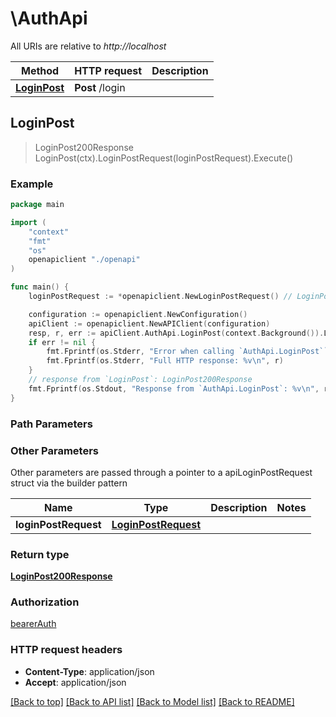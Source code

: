 # \AuthApi

All URIs are relative to *http://localhost*

Method | HTTP request | Description
------------- | ------------- | -------------
[**LoginPost**](AuthApi.md#LoginPost) | **Post** /login | 



## LoginPost

> LoginPost200Response LoginPost(ctx).LoginPostRequest(loginPostRequest).Execute()



### Example

```go
package main

import (
    "context"
    "fmt"
    "os"
    openapiclient "./openapi"
)

func main() {
    loginPostRequest := *openapiclient.NewLoginPostRequest() // LoginPostRequest | 

    configuration := openapiclient.NewConfiguration()
    apiClient := openapiclient.NewAPIClient(configuration)
    resp, r, err := apiClient.AuthApi.LoginPost(context.Background()).LoginPostRequest(loginPostRequest).Execute()
    if err != nil {
        fmt.Fprintf(os.Stderr, "Error when calling `AuthApi.LoginPost``: %v\n", err)
        fmt.Fprintf(os.Stderr, "Full HTTP response: %v\n", r)
    }
    // response from `LoginPost`: LoginPost200Response
    fmt.Fprintf(os.Stdout, "Response from `AuthApi.LoginPost`: %v\n", resp)
}
```

### Path Parameters



### Other Parameters

Other parameters are passed through a pointer to a apiLoginPostRequest struct via the builder pattern


Name | Type | Description  | Notes
------------- | ------------- | ------------- | -------------
 **loginPostRequest** | [**LoginPostRequest**](LoginPostRequest.md) |  | 

### Return type

[**LoginPost200Response**](LoginPost200Response.md)

### Authorization

[bearerAuth](../README.md#bearerAuth)

### HTTP request headers

- **Content-Type**: application/json
- **Accept**: application/json

[[Back to top]](#) [[Back to API list]](../README.md#documentation-for-api-endpoints)
[[Back to Model list]](../README.md#documentation-for-models)
[[Back to README]](../README.md)

